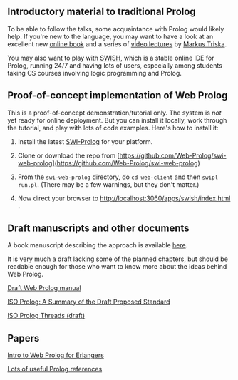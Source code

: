 
## Introductory material to traditional Prolog

To be able to follow the talks, some acquaintance with Prolog would likely help. If you're new to the language, you may want to have a look at an excellent new [online book](https://www.metalevel.at/prolog) and a series of [video lectures](https://www.metalevel.at/prolog/videos) by [Markus Triska](https://www.metalevel.at). 

You may also want to play with [SWISH](https://swish.swi-prolog.org), which is a stable online IDE for Prolog, running 24/7 and having lots of users, especially among students taking CS courses involving logic programming and Prolog. 



## Proof-of-concept implementation of Web Prolog

This is a proof-of-concept demonstration/tutorial only. The system is _not_ yet ready for online deployment. But you can install it locally, work through the tutorial, and play with lots of code examples. Here's how to install it:

1. Install the latest [SWI-Prolog](https://www.swi-prolog.org/download/devel) for your platform. 

2. Clone or download the repo from [https://github.com/Web-Prolog/swi-web-prolog](https://github.com/Web-Prolog/swi-web-prolog)

3. From the `swi-web-prolog` directory, do `cd web-client` and then `swipl run.pl`. (There may be a few warnings, but they don't matter.)

4. Now direct your browser to [http://localhost:3060/apps/swish/index.html](http://localhost:3060/apps/swish/index.html) .


## Draft manuscripts and other documents

A book manuscript describing the approach is available [here](https://github.com/Web-Prolog/swi-web-prolog/raw/master/book/web-prolog.pdf).

It is very much a draft lacking some of the planned chapters, but should be readable enough for those who want to know more about the ideas behind Web Prolog.

[Draft Web Prolog manual](documents/manual-draft.pdf)

[ISO Prolog: A Summary of the Draft Proposed Standard](http://fsl.cs.illinois.edu/images/9/9c/PrologStandard.pdf)

[ISO Prolog Threads (draft)](https://logtalk.org/plstd/threads.pdf)

## Papers


[Intro to Web Prolog for Erlangers](https://gup.ub.gu.se/file/207827)


[Lots of useful Prolog references](https://swi-prolog.discourse.group/t/useful-prolog-references/1089)

